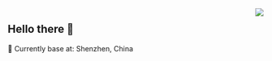 <img align="right" src="https://github-readme-stats.vercel.app/api?username=chenjiacheng" />

## Hello there 👋

📍 Currently base at: Shenzhen, China
